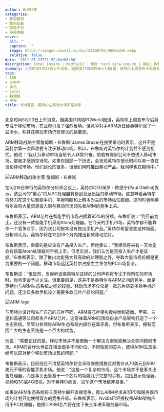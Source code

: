 ```yaml
---
author: 新浪科技
categories:
- 移动数码
- 数码设备
- 智能手机
- 平板电脑
cover:
  alt: ''
  caption: ''
  image: https://images.soomal.cc/doc/20100705/00006260.webp
  relative: false
date: '2011-05-23T11:52:04+08:00'
description: intel inside | Medfield | 源自：tech.sina.com.cn | 版权：转载 |  平均/总评分：07.00/21
summary: 北京时间5月23日上午消息，据美国IT网站PCWorld报道，英特尔上周宣布今后将专注于移动市场，在业界引发了强烈反响。但竞争对手ARM近日给英特尔泼了一盆冷水，称其在移动市场仍有很长的路要走。
tags:
- ARM
- 英特尔
- 手机
- intel
- 新闻稿
- 平板
title: ARM高管：英特尔在移动市场不是对手
---
```


北京时间5月23日上午消息，据美国IT网站PCWorld报道，英特尔上周宣布今后将专注于移动市场，在业界引发了强烈反响。但竞争对手ARM近日给英特尔泼了一盆冷水，称其在移动市场仍有很长的路要走。



ARM移动战略主管詹姆斯・布鲁斯(James Bruce)在接受采访时表示，这并不是英特尔第一次声称要专注于移动市场。所以，布鲁斯对英特尔的计划并不感到担忧。他说：“我认为移动市场当前令人非常兴奋。倘若有哪家公司不想进入移动市场，那我才感到惊讶呢。如果你回顾一下历史，会发现英特尔很长时间以来一直在谈论移动市场。他们谈论的很多，但他们何时推出移动产品，我同样也在期待中。”



![ARM移动战略主管 詹姆斯・布鲁斯](https://images.soomal.cc/doc/20110523/00010992.webp)



在5月16日举行的英特尔分析师会议上，英特尔CEO保罗・欧德宁(Paul Otellini)表示，该公司的“重心”将从PC处理器转移到发展迅猛的移动市场。这意味着英特尔将努力在这个以智能手机、平板电脑和上网本为主的市场站住脚跟。这同时表明英特尔会将大量资源投入到与移动市场领先者ARM的竞争上来。



布鲁斯表示，ARM芯片在智能手机市场占据着95%的份额。布鲁斯说：“到目前为止，还没有一款智能手机采用Atom处理器。在今天的手机市场，英特尔都不能算作一个竞争对手，因为该公司根本没有推出手机产品。”英特尔希望改变这种局面。分析师认为，英特尔将在12到18个月内推出新款移动芯片。



布鲁斯表示，重要的是应该有产品投入生产。但他承认：“我相信将来有一天肯定会有搭载Atom处理器的手机上市。但老实说，我们认为是否投入生产才是证据。”布鲁斯表示，除了推出功能强大且高效的处理器之外，夺取大量市场份额是更为重要的一个问题。移动市场远比英特尔占据主主导位的PC市场复杂。



布鲁斯说：“很显然，当你听说像英特尔这样的公司声称将专注于你所在的市场时，你肯定会予以关注。但重要的是，这并不是英特尔与ARM之间的竞争，而是英特尔与ARM生态系统之间的较量。移动市场不仅仅是一款芯片搭载多款手机的问题，还涉及多款手机设计需要多款芯片产品的问题。”



![ARM logo](https://images.soomal.cc/doc/20100705/00006260.webp)



与英特尔设计和生产自己的芯片不同，ARM将芯片架构授权给制造商。苹果、三星和高通等公司都生产ARM芯片。这意味着ARM已围绕自身产品架构打造了一个生态系统。尽管分析师称ARM生态系统内部存在着矛盾，但布鲁斯表示，拥有范围广大的生态系统是一个巨大的优势。



他说：“需要记住的是，移动市场并不是借助一个解决方案就能解决全部问题的市场。ARM的合作伙伴正在推出很多不同价位、不同性能的芯片，使得ARM生态系统可以应对整个移动市场出现的问题。”



布鲁斯表示，目前他还不清楚英特尔将会采取哪些措施应对售价从70美元到500美元不等的智能手机市场。他说：“这是一个复杂的市场。这个市场并不是事关出售处理器，而是事关出售基于一个芯片的功能几乎完整的手机，包括显示处理器、视频和3G或4G模块。对于英特尔而言，进军这个市场绝非易事。”



如果说ARM生态系统将与英特尔展开直接竞争，那么ARM寻求进军PC和服务器市场的计划只能使得双方的竞争升级。布鲁斯表示，Nvidia已经授权将ARM架构应用于PC处理器，他预计ARM芯片将在接下来三年进军服务器市场。